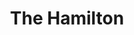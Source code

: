 ---
layout: place
title: "The Hamilton"
permalink: /district-of-columbia/washington/the-hamilton.html
stateAbbr: DC
stateName: District of Columbia
cityName: Washington
seo:
  name: "The Hamilton"
  type: Restaurant
  links: https://www.thehamiltondc.com/
description: "Hip American eatery with late hours, plus plenty of room in a live music space downstairs. The Hamilton serves delicious sushi in Washington, District of Columbia. Try fresh Japanese dishes for a great dining experience. Available for takeout, delivery, lunch, and dinner."
place_id: ChIJ0zjVx5e3t4kRPiQqmswuh9c
photos:
  - name: >-
      places/ChIJ0zjVx5e3t4kRPiQqmswuh9c/photos/AeeoHcK_2RzG4N02E9L6ZPl08oggVTqQ0594RYsH6qFSl5NhGWzwCc4JlHoeW4yu9AU0Cc2t12IGEAly30jFWbgjvS6UOmXNjCktBNh72U2ae809l55pk32sEXxc5kMY2nIBI1vPuJI78GpK9qgKs6e0IQm05XO8fSu00p7qyY5WxWw8UwLqwWYtA8-qCpC8nB9YE_UndG8o4-bFyLjlDb1W2kdpZbY2R9wt_bHzZ0axXZZYxWOFpMBIwiFDIWEv5WwLlbLptYB1NC5NTN9pkm1IO694quaua7XQvMpp4s_FIEFZ7w
    widthPx: 4320
    heightPx: 2880
    authorAttributions:
      - displayName: The Hamilton
        uri: https://maps.google.com/maps/contrib/103036502084943676218
        photoUri: >-
          https://lh3.googleusercontent.com/a-/ALV-UjVO3-F5aO5j5esYcSX4jlP4ihk8-i8e-psdkXz7LpWff__RsJI0=s100-p-k-no-mo
    flagContentUri: >-
      https://www.google.com/local/imagery/report/?cb_client=maps_api_places.places_api&image_key=!1e10!2sAF1QipNexydivJCAR1PVxdJBi_d8ymsIRS0ePaRRWaLV&hl=en-US
    googleMapsUri: >-
      https://www.google.com/maps/place//data=!3m4!1e2!3m2!1sAF1QipNexydivJCAR1PVxdJBi_d8ymsIRS0ePaRRWaLV!2e10!4m2!3m1!1s0x89b7b797c7d538d3:0xd7872ecc9a2a243e
  - name: >-
      places/ChIJ0zjVx5e3t4kRPiQqmswuh9c/photos/AeeoHcKXVGlPNs9uo7VINFQwQ782HnGE5blho5NAKL8tWo50HJiYLdSSjnWk39ygCgdgnajxPCf5Xd4Q1dhW8IjzR5v84Efvl0rnnyDbW0LibRObsZCcdy1fuPtGIlf1WA9TPAS3ZSGmFgFptJlHz3BE5bUEaEOG2bXDUF7iVWCrw6vXLcqeLrKNEWSt-mWFz-fpQGTt9lEw219JOspRRNpoOy6DPd6ttb2DhfBLdODlrPZcYeChsiOjZ37L35tdCz4vZCTDBkJM2v3xOG04t3zrLtfftsewMi_7gavH-JHO42lfSg
    widthPx: 3841
    heightPx: 2561
    authorAttributions:
      - displayName: The Hamilton
        uri: https://maps.google.com/maps/contrib/103036502084943676218
        photoUri: >-
          https://lh3.googleusercontent.com/a-/ALV-UjVO3-F5aO5j5esYcSX4jlP4ihk8-i8e-psdkXz7LpWff__RsJI0=s100-p-k-no-mo
    flagContentUri: >-
      https://www.google.com/local/imagery/report/?cb_client=maps_api_places.places_api&image_key=!1e10!2sAF1QipPNBknx98gB52rrGlTnYYHrRYw0iF7W6DU3nNqw&hl=en-US
    googleMapsUri: >-
      https://www.google.com/maps/place//data=!3m4!1e2!3m2!1sAF1QipPNBknx98gB52rrGlTnYYHrRYw0iF7W6DU3nNqw!2e10!4m2!3m1!1s0x89b7b797c7d538d3:0xd7872ecc9a2a243e
  - name: >-
      places/ChIJ0zjVx5e3t4kRPiQqmswuh9c/photos/AeeoHcLMJGjz9XnqGlv3X0NkCetnTzmpkTvNiIiMo6B_D60vaYLe6YmzpPqOwl01GyeSu3gBqQ8J4m97s99HtthIVVaVMZgwRlojYlc0LYKuoFPf8u1wmB0cgwhFveuGPJEjDOUdmsJIp8b_lemX2_rOTlFlyrA_hZbx_CaFZPmBM9Jb2LZzkOYAXHn5d4MEtGXrd1K8BcmSCmXdsCPPmiuiB1xiXambOpD-zFQ6tcnMCg601sNtIdrarZkaet4BnmWKUDIuYAkGvOVe3uEiYEljrKshx8nV_k2ISVeTNtFwPdcTLP9B2rX_M9mM8odV1wuA5WxjhG6ha7q9LVsbRVvxgNYDHUYgFbqJxQJiq4E3KYLM8OBpi9r-QwVM7uX3g5lmq4CMrEWhqV_lU6ec3dixvFuFX9JPPEQxvr2VYkfIg22mIbHb
    widthPx: 1449
    heightPx: 1067
    authorAttributions:
      - displayName: Dario Mirski
        uri: https://maps.google.com/maps/contrib/105576028219949544272
        photoUri: >-
          https://lh3.googleusercontent.com/a/ACg8ocLmR1GhLP5OvoCaP9UsKAf6y-RNEz6o-cODI17Q2goiWLPKPw=s100-p-k-no-mo
    flagContentUri: >-
      https://www.google.com/local/imagery/report/?cb_client=maps_api_places.places_api&image_key=!1e10!2sCIHM0ogKEICAgMCIzrCbnwE&hl=en-US
    googleMapsUri: >-
      https://www.google.com/maps/place//data=!3m4!1e2!3m2!1sCIHM0ogKEICAgMCIzrCbnwE!2e10!4m2!3m1!1s0x89b7b797c7d538d3:0xd7872ecc9a2a243e
  - name: >-
      places/ChIJ0zjVx5e3t4kRPiQqmswuh9c/photos/AeeoHcILSgKvn0Vy5P8GQuJWfVz7ktV6SGTF3mA57hTes4l5HV9OQr7o-V_NXivzsY5pI1yc0ic07zREEQCizwQ7SIUxBpluQ3XRfGeoJ0rmyzflyQlu_vkAiVH8UIZcY5YDgQ8mrg9uX8CElibUBTcoP2iC56CpaZofjSf5m7unZU2puv1sjNb0m48hYXq-XeNgellLLpQ9nOLpWZrrw-hZhJHaA-Tj05F-8UEVdB7swpT0MTOANYW6X5y5YUoT49QEW3NWWH2QafzYxVnaubsmwNT2mlNRWv-Y9ZcS-YpqB_cfdw
    widthPx: 947
    heightPx: 800
    authorAttributions:
      - displayName: The Hamilton
        uri: https://maps.google.com/maps/contrib/103036502084943676218
        photoUri: >-
          https://lh3.googleusercontent.com/a-/ALV-UjVO3-F5aO5j5esYcSX4jlP4ihk8-i8e-psdkXz7LpWff__RsJI0=s100-p-k-no-mo
    flagContentUri: >-
      https://www.google.com/local/imagery/report/?cb_client=maps_api_places.places_api&image_key=!1e10!2sAF1QipN4-z29R_lAtpCsHkoX_0K_Nsf5lSdySb9pogT3&hl=en-US
    googleMapsUri: >-
      https://www.google.com/maps/place//data=!3m4!1e2!3m2!1sAF1QipN4-z29R_lAtpCsHkoX_0K_Nsf5lSdySb9pogT3!2e10!4m2!3m1!1s0x89b7b797c7d538d3:0xd7872ecc9a2a243e
  - name: >-
      places/ChIJ0zjVx5e3t4kRPiQqmswuh9c/photos/AeeoHcI6ElWTZAxiAuZuFQjBzxg9bOptd9uFhfQY11UGryZ-6D7I-q2DZoINKnnJF7iWUxJInXLsXWhWvah6lCLq3kHVp0B2GrVMbOw1pvk3ZhDHuXQlOwFcDVLdWvDiPqnRAIIhbnRSP5JOoiLgOImpRQm0avLmMmj4T5hI7bxl4Xbn-IJlZuEarE2Rt7MNNDZcMgW85p_xQwr7IcEzvBtO0W3MoiDK41BABFTuKm6MGnxH1gPVuGkBkA43Ayoykv2s7kGnpqelbLW_xKNI3bFeboWgRvTd4bMtr8BmAAa_0fprevwBzd5j3LNAp9nrpTXBZ1btJ12u1T-3QqHQGUm4ReemNC-7D3KLWB8zQAzqWi5stxqGkhnK2dmv7pu8iDUDw8-iac79ymJc6aEa-WwDgV9o4ooR0-LFA-uLPLyI8ULpUTM
    widthPx: 4800
    heightPx: 3600
    authorAttributions:
      - displayName: Kirill Bogoslovskii
        uri: https://maps.google.com/maps/contrib/105387125841654742972
        photoUri: >-
          https://lh3.googleusercontent.com/a-/ALV-UjWsKeZjkaxy2oG4PgantIqqs2HsO9P8dYTv20eL_Y9Shv6vTVw2Rg=s100-p-k-no-mo
    flagContentUri: >-
      https://www.google.com/local/imagery/report/?cb_client=maps_api_places.places_api&image_key=!1e10!2sCIHM0ogKEICAgMCIh5GssQE&hl=en-US
    googleMapsUri: >-
      https://www.google.com/maps/place//data=!3m4!1e2!3m2!1sCIHM0ogKEICAgMCIh5GssQE!2e10!4m2!3m1!1s0x89b7b797c7d538d3:0xd7872ecc9a2a243e
  - name: >-
      places/ChIJ0zjVx5e3t4kRPiQqmswuh9c/photos/AeeoHcIRIU8R6DcrxnCGfSynfiFmjQA7KSTeqZF_ykqtiFi1_M33gST-3ibq2WF5RKsH6vIvpqRUe1Nqk2Ej58T-Y_3m6Z0Z0DaAawZAOoEdpcGK5kZ1-_W7kzjRrtldxRzjoA1gpz2g-Gk8fH1PloN-YVoDBknUP-nba4yrgB_c5uGtGZd5f4G3lLgbmEUd43ZeV8Y0nCfTUplGqWWJ5GCZUcvpRGLxOigqCgRksttK4o3MAQ9l3uynwzcbTxprXxdx1U3fraKLzcU1eeEApY86GwZTG-5doZVz3ixkwDXD_maNzmY5bvgI7b0yalEIpM2jZirmV_AM1BAWGPF9VEXE_OeKulzodIoRQQ5iQ-nkBvI4AjCq6r-qq6-9UaRymshctlNoU_ZXRhqQakGWU-Tdqm3Z7tbjJQFK7mP4785oy-9l2cr0
    widthPx: 4624
    heightPx: 3472
    authorAttributions:
      - displayName: Emma Cobert
        uri: https://maps.google.com/maps/contrib/117567416219630118483
        photoUri: >-
          https://lh3.googleusercontent.com/a-/ALV-UjV0vyg5zDrBLBoE0fErcMhpcz8SJVL2feX3rYuk5G7P7gd8gy3Z=s100-p-k-no-mo
    flagContentUri: >-
      https://www.google.com/local/imagery/report/?cb_client=maps_api_places.places_api&image_key=!1e10!2sCIHM0ogKEICAgICfq5-zowE&hl=en-US
    googleMapsUri: >-
      https://www.google.com/maps/place//data=!3m4!1e2!3m2!1sCIHM0ogKEICAgICfq5-zowE!2e10!4m2!3m1!1s0x89b7b797c7d538d3:0xd7872ecc9a2a243e
  - name: >-
      places/ChIJ0zjVx5e3t4kRPiQqmswuh9c/photos/AeeoHcK5QBSEuJ2DFdNJ-Ni6lQP35Z5Px_Uzh8uM3S7CWopRHBUyjlFvFHaQfde71Ezo5kLrmiV6R0hkxAsmhkGY9JJIvHwbn0KYoVrt77MXuem8D_Jbilevz6IvwGCrlkijSmiZMQR3C86NegIl9cKx7red4wgmMmRJuR0aLF45FyyUlnk4uLi_5Mhg9_L6SlH2G6rjarmwFDWQ6Rot2CspjOJKHadKwS6BQ23IhTId6H8S7G7qPLkZd6w6VoMW7CGaZPrugIgXP7RKi7onIHI-mB2GrYyS5Z8u9qat2T2bvaoPM5iVbI3iEvcDwLOfaRGyVSp6QIMfG8bOT3RdzrjG5ncjef-TMd96u5cQeH22_fU-kCFzirYgfHLJvWy5wW7ALzUSgg4KFM5KmDlb9tRoAn1D5BZI8oU7B_FG9k9-8pKEp9EQ
    widthPx: 3600
    heightPx: 4800
    authorAttributions:
      - displayName: Satish Shikhare
        uri: https://maps.google.com/maps/contrib/108427399698816213863
        photoUri: >-
          https://lh3.googleusercontent.com/a-/ALV-UjXfXDmDpMfuXilMSS8nHhMleGrZ9OAq407iVIoVpT-_M87ZvzbK=s100-p-k-no-mo
    flagContentUri: >-
      https://www.google.com/local/imagery/report/?cb_client=maps_api_places.places_api&image_key=!1e10!2sCIHM0ogKEICAgICvjsO5iAE&hl=en-US
    googleMapsUri: >-
      https://www.google.com/maps/place//data=!3m4!1e2!3m2!1sCIHM0ogKEICAgICvjsO5iAE!2e10!4m2!3m1!1s0x89b7b797c7d538d3:0xd7872ecc9a2a243e
  - name: >-
      places/ChIJ0zjVx5e3t4kRPiQqmswuh9c/photos/AeeoHcKL2YesuWQDlBv3qfRmULaqbafX3OjqFSWFlodUV00YDk75m_mM_7GGGOReb_ISpxiXFJzrluMpAZcfW-cG_fVdr8Gj1MHWwsdBnPKRMxJSCjwQP6vFRDxC2gNj8VGeV56bPqp5HaD0eSsuifjlPeJcm3DheoiWy9wsSdP8V6IjArBok6PzaCb_os-qxDcHb8VhT4aCRKQ3eIo8uT7NLMuWHppidubcjjv_KFulCDHEBxWvT8CuNcDga8JsCXwsURIOg96NotkSkYUXedQtSVvJGLDH6Kx7qxLsxFFNUVsIzQr7YJXOWoTHnd_BU-35oEizBMNssAVzhKZp7OIGy6u_mskTbsC65qVcpqEMz2gzEPWTvYVUXZO01I73I8qie-GBD-XwtdUROnGAlBCeKT8usLWk8BVVOvfYdKXrcXqfxw
    widthPx: 4080
    heightPx: 3072
    authorAttributions:
      - displayName: Sean B
        uri: https://maps.google.com/maps/contrib/118135978568226268136
        photoUri: >-
          https://lh3.googleusercontent.com/a/ACg8ocJ6X7QY7mx3J8WiVgMbptwICzMsZzn-7OF-60bZQPUUEKc3XQ=s100-p-k-no-mo
    flagContentUri: >-
      https://www.google.com/local/imagery/report/?cb_client=maps_api_places.places_api&image_key=!1e10!2sCIHM0ogKEICAgICLp8LcUw&hl=en-US
    googleMapsUri: >-
      https://www.google.com/maps/place//data=!3m4!1e2!3m2!1sCIHM0ogKEICAgICLp8LcUw!2e10!4m2!3m1!1s0x89b7b797c7d538d3:0xd7872ecc9a2a243e
  - name: >-
      places/ChIJ0zjVx5e3t4kRPiQqmswuh9c/photos/AeeoHcKaoxknEvhhg5iKLKgmiSywe3V9XgqrFXo0syCwSORXh_iiOnoN0pmWSt1Z2ZeomdZzeJ_UIy9Idn5faDk8_JGfg2h54J1zRjKbQbln99wiHbYj8mMmMOQTcPSflnj9070m76oJxSu3TiiThZalXyzXhMb4pzvtMrEcFGulJZ3DeHRTjejVuQo9FIx2PY1q8sYNkEglj1p6646AFYcesn4OuRKo5H5_DHjIxgxjo3su3zAk3O2WyBykuJ1UEW2PCPk8WaDNjgkODdOHj2z-8eUxguoBdOY5ylZf2zNzKoZ3GmtfDrXMRiYmVVWTAevu6SpV2WLEAdxkQGQoEq--PZQR6tk1_g2C-rJUTin6Rf9OGIm0qtAX8LcG3DwgPIvPd7MprPOuwGPd5PWo9F7WZfqySea0ukQxoTYnf1K6A_wB5qtU
    widthPx: 3600
    heightPx: 4800
    authorAttributions:
      - displayName: Satish Shikhare
        uri: https://maps.google.com/maps/contrib/108427399698816213863
        photoUri: >-
          https://lh3.googleusercontent.com/a-/ALV-UjXfXDmDpMfuXilMSS8nHhMleGrZ9OAq407iVIoVpT-_M87ZvzbK=s100-p-k-no-mo
    flagContentUri: >-
      https://www.google.com/local/imagery/report/?cb_client=maps_api_places.places_api&image_key=!1e10!2sCIHM0ogKEICAgICvjsO58AE&hl=en-US
    googleMapsUri: >-
      https://www.google.com/maps/place//data=!3m4!1e2!3m2!1sCIHM0ogKEICAgICvjsO58AE!2e10!4m2!3m1!1s0x89b7b797c7d538d3:0xd7872ecc9a2a243e
  - name: >-
      places/ChIJ0zjVx5e3t4kRPiQqmswuh9c/photos/AeeoHcINTC35-SzYID6By9v9J2ANKsmVzVyBhAUU9m7RUMDgJI4cTjGdFcBaMaUVn7Z_PZKS_L5T5wbNUyGhOWRdVR2VgsYbGd7R7twnyIt3DTGEYD_fVrxzp_QzPK6DuazAWvU8-UZds0vURhOheeaw8twcz8OwekDy-K3464q_OgWiMyt0ni_0VRMY9cdbYHLM8HsDz49amq1PQ3v00s1aGYl0L6UHC8thW_dcD4SAHqi5_4ABsD7Q19m88QHG-XfGO6xvvqXOqIJmmYZJ3EUvxjrIiuJKWHTJlZVWaMlKI8KCxvuKH_mu0Igltrkz1tLRI7mt5LMQ7kBuU6Xhq1VrwHQ6YCao2zqvJq0NPAMmyaL7Q6VFNbCV35zfi0PwtGMgBl7lSUBX-PMjqsivO0399_0VujxS0efqx0A-KhHWiP6Yr294
    widthPx: 4000
    heightPx: 3000
    authorAttributions:
      - displayName: Udo Ste
        uri: https://maps.google.com/maps/contrib/105087313931710306129
        photoUri: >-
          https://lh3.googleusercontent.com/a-/ALV-UjWu9b9nUXzTnLmQvjgRwJGVBOtBdVHLlKrb2i2uO4rblp5F93F2=s100-p-k-no-mo
    flagContentUri: >-
      https://www.google.com/local/imagery/report/?cb_client=maps_api_places.places_api&image_key=!1e10!2sCIHM0ogKEICAgIDLwKHypQE&hl=en-US
    googleMapsUri: >-
      https://www.google.com/maps/place//data=!3m4!1e2!3m2!1sCIHM0ogKEICAgIDLwKHypQE!2e10!4m2!3m1!1s0x89b7b797c7d538d3:0xd7872ecc9a2a243e
address: 600 14th St NW, Washington, DC 20005, USA
street: 600 14th St NW
city: Washington
state: DC
zip: '20005'
country: USA
neighborhood: Northwest Washington
latitude: '38.897538'
longitude: '-77.032187'
accessibility_options:
  wheelchairAccessibleEntrance: true
  wheelchairAccessibleRestroom: true
  wheelchairAccessibleSeating: true
business_status: OPERATIONAL
name: The Hamilton
google_maps_links:
  directionsUri: >-
    https://www.google.com/maps/dir//''/data=!4m7!4m6!1m1!4e2!1m2!1m1!1s0x89b7b797c7d538d3:0xd7872ecc9a2a243e!3e0
  placeUri: https://maps.google.com/?cid=15530433296305103934
  writeAReviewUri: >-
    https://www.google.com/maps/place//data=!4m3!3m2!1s0x89b7b797c7d538d3:0xd7872ecc9a2a243e!12e1
  reviewsUri: >-
    https://www.google.com/maps/place//data=!4m4!3m3!1s0x89b7b797c7d538d3:0xd7872ecc9a2a243e!9m1!1b1
  photosUri: >-
    https://www.google.com/maps/place//data=!4m3!3m2!1s0x89b7b797c7d538d3:0xd7872ecc9a2a243e!10e5
primary_type: American Restaurant
opening_hours:
  regular: null
  current: null
secondary_opening_hours:
  regular:
    weekdayDescriptions: null
    type: null
  current:
    weekdayDescriptions: null
    type: null
phone: (202) 787-1000
price_level: PRICE_LEVEL_MODERATE
price_range: null
rating: '4.5'
rating_count: 9062
website: https://www.thehamiltondc.com/
reviews:
  - name: >-
      places/ChIJ0zjVx5e3t4kRPiQqmswuh9c/reviews/ChdDSUhNMG9nS0VJQ0FnTUNJMHNmUXVRRRAB
    relativePublishTimeDescription: a week ago
    rating: 5
    text:
      text: >-
        Perfect Simplicity: A Return to The Hamilton


        As DC residents, my wife and I have come to appreciate restaurants that
        blend quality, atmosphere, and consistency. Our recent dinner at The
        Hamilton, a repeat visit during the vibrant Cherry Blossom season, once
        again confirmed its place among the city’s most satisfying dining
        experiences. “Perfect Simplicity” best describes our evening—not because
        the dishes were simple in execution, but because everything felt
        effortlessly right.


        🌸 The Cherry Blossom Glow: Atmosphere & Service

        With DC in full bloom and visitors flowing in from across the country
        and abroad, The Hamilton was lively and energetic. The space was
        bustling but never chaotic, and the service stood out—attentive,
        polished, and unhurried, allowing us to fully enjoy each course in
        comfort.


        🍜 Starter: Miso Soup

        I began with the Miso Soup, which turned out to be a quiet revelation.
        The broth was velvety and savory, its umami notes deepened by shiitake
        mushrooms sliced to perfection, silky tofu, scallions, and the subtle
        marine touch of seaweed. This was a dish in harmony—elegant, balanced,
        and deeply satisfying.


        🧀 Shared Starter: Grayson Cheese Plate

        We shared the Grayson cheese, part of the American Farmhouse Cheese
        selection, and it delivered a beautiful range of flavors and textures.
        The semi-soft, aromatic cow’s milk cheese was accompanied by pickled red
        onions with a delightful crunch, tangy and vibrant. The cranberry walnut
        bread was both chewy and fragrant, and the two accompanying spreads
        added complexity—one fig-forward and sweet, the other earthy and savory.
        It was a starter that invited slow bites and long conversation.


        🍝 Main: Classic Meatballs & Pomodoro

        I followed with the Classic Meatballs & Pomodoro—an unfussy but
        comforting dish done impeccably well. The meatballs were tender and
        well-seasoned, nestled in a bright and savory pomodoro sauce, with a
        base of Parmesan polenta that was creamy, rich, and wonderfully
        textured. It felt like something straight out of a rustic Italian
        kitchen.


        🥪 Her Main: Roasted Turkey Sandwich

        My wife enjoyed the Roasted Turkey Sandwich, built on everything
        ciabatta and layered with pimento cheese, bacon, lettuce, tomato, and
        scallion aioli. She noted the turkey’s shaved texture, which gave the
        sandwich a light yet satisfying mouthfeel. The flavors were vibrant and
        well-integrated, especially the subtle heat of the pimento cheese and
        the crisp, smoky bacon. Served with golden, perfectly crisped fries, it
        was hearty and delightful.


        🍷 A Place We’ll Keep Coming Back To

        While we are still getting to know DC’s full culinary landscape, The
        Hamilton has quickly become a favorite—a spot that balances
        crowd-pleasing versatility with thoughtful execution. The space is
        elegant yet relaxed, the menu broad but curated, and the service
        consistently warm and professional.


        Whether it’s a simple bowl of soup or a full entrée, The Hamilton
        doesn’t overreach—it delivers with confidence and care, and that makes
        it one of the most dependable and rewarding dining options in downtown
        DC.


        Rating: 5/5

        Standouts: Miso Soup, Grayson Cheese Plate, Classic Meatballs

        Vibe: Warm, lively, welcoming—great for both locals and visitors

        Would we return? Absolutely. Again and again.

        Prior Visit:

        We stopped a week ago in for an early dinner at The Hamilton in DC and
        had a wonderful experience. I went with the Cobb salad, and my wife had
        Evan’s Chicken — both were delicious and beautifully prepared. The
        atmosphere struck the perfect balance: stylish and energetic, yet still
        warm and welcoming. It felt very DC, in the best possible way. The staff
        was friendly and attentive, making the whole experience even more
        enjoyable. We’ll definitely be back, we we have done recently before
        this visit. Definitively we are becoming regular customers
      languageCode: en
    originalText:
      text: >-
        Perfect Simplicity: A Return to The Hamilton


        As DC residents, my wife and I have come to appreciate restaurants that
        blend quality, atmosphere, and consistency. Our recent dinner at The
        Hamilton, a repeat visit during the vibrant Cherry Blossom season, once
        again confirmed its place among the city’s most satisfying dining
        experiences. “Perfect Simplicity” best describes our evening—not because
        the dishes were simple in execution, but because everything felt
        effortlessly right.


        🌸 The Cherry Blossom Glow: Atmosphere & Service

        With DC in full bloom and visitors flowing in from across the country
        and abroad, The Hamilton was lively and energetic. The space was
        bustling but never chaotic, and the service stood out—attentive,
        polished, and unhurried, allowing us to fully enjoy each course in
        comfort.


        🍜 Starter: Miso Soup

        I began with the Miso Soup, which turned out to be a quiet revelation.
        The broth was velvety and savory, its umami notes deepened by shiitake
        mushrooms sliced to perfection, silky tofu, scallions, and the subtle
        marine touch of seaweed. This was a dish in harmony—elegant, balanced,
        and deeply satisfying.


        🧀 Shared Starter: Grayson Cheese Plate

        We shared the Grayson cheese, part of the American Farmhouse Cheese
        selection, and it delivered a beautiful range of flavors and textures.
        The semi-soft, aromatic cow’s milk cheese was accompanied by pickled red
        onions with a delightful crunch, tangy and vibrant. The cranberry walnut
        bread was both chewy and fragrant, and the two accompanying spreads
        added complexity—one fig-forward and sweet, the other earthy and savory.
        It was a starter that invited slow bites and long conversation.


        🍝 Main: Classic Meatballs & Pomodoro

        I followed with the Classic Meatballs & Pomodoro—an unfussy but
        comforting dish done impeccably well. The meatballs were tender and
        well-seasoned, nestled in a bright and savory pomodoro sauce, with a
        base of Parmesan polenta that was creamy, rich, and wonderfully
        textured. It felt like something straight out of a rustic Italian
        kitchen.


        🥪 Her Main: Roasted Turkey Sandwich

        My wife enjoyed the Roasted Turkey Sandwich, built on everything
        ciabatta and layered with pimento cheese, bacon, lettuce, tomato, and
        scallion aioli. She noted the turkey’s shaved texture, which gave the
        sandwich a light yet satisfying mouthfeel. The flavors were vibrant and
        well-integrated, especially the subtle heat of the pimento cheese and
        the crisp, smoky bacon. Served with golden, perfectly crisped fries, it
        was hearty and delightful.


        🍷 A Place We’ll Keep Coming Back To

        While we are still getting to know DC’s full culinary landscape, The
        Hamilton has quickly become a favorite—a spot that balances
        crowd-pleasing versatility with thoughtful execution. The space is
        elegant yet relaxed, the menu broad but curated, and the service
        consistently warm and professional.


        Whether it’s a simple bowl of soup or a full entrée, The Hamilton
        doesn’t overreach—it delivers with confidence and care, and that makes
        it one of the most dependable and rewarding dining options in downtown
        DC.


        Rating: 5/5

        Standouts: Miso Soup, Grayson Cheese Plate, Classic Meatballs

        Vibe: Warm, lively, welcoming—great for both locals and visitors

        Would we return? Absolutely. Again and again.

        Prior Visit:

        We stopped a week ago in for an early dinner at The Hamilton in DC and
        had a wonderful experience. I went with the Cobb salad, and my wife had
        Evan’s Chicken — both were delicious and beautifully prepared. The
        atmosphere struck the perfect balance: stylish and energetic, yet still
        warm and welcoming. It felt very DC, in the best possible way. The staff
        was friendly and attentive, making the whole experience even more
        enjoyable. We’ll definitely be back, we we have done recently before
        this visit. Definitively we are becoming regular customers
      languageCode: en
    authorAttribution:
      displayName: Dario Mirski
      uri: https://www.google.com/maps/contrib/105576028219949544272/reviews
      photoUri: >-
        https://lh3.googleusercontent.com/a/ACg8ocLmR1GhLP5OvoCaP9UsKAf6y-RNEz6o-cODI17Q2goiWLPKPw=s128-c0x00000000-cc-rp-mo-ba3
    publishTime: '2025-04-01T23:44:37.135622Z'
    flagContentUri: >-
      https://www.google.com/local/review/rap/report?postId=ChdDSUhNMG9nS0VJQ0FnTUNJMHNmUXVRRRAB&d=17924085&t=1
    googleMapsUri: >-
      https://www.google.com/maps/reviews/data=!4m6!14m5!1m4!2m3!1sChdDSUhNMG9nS0VJQ0FnTUNJMHNmUXVRRRAB!2m1!1s0x89b7b797c7d538d3:0xd7872ecc9a2a243e
  - name: >-
      places/ChIJ0zjVx5e3t4kRPiQqmswuh9c/reviews/ChdDSUhNMG9nS0VJQ0FnTUN3NmVPSTJnRRAB
    relativePublishTimeDescription: 3 weeks ago
    rating: 4
    text:
      text: >-
        Last week, a friend and I visited The Hamilton for Happy Hour. While it
        wasn't my friend's first time there, it was my first experience dining
        at the restaurant. The place is quite large, featuring several different
        seating areas. We chose a table towards the back, which was nice since
        the front area was packed.


        Initially, Kate was our server, and she was fantastic—very attentive and
        helpful in assisting us with our roll selections. Once Kate's shift
        ended, we were served by Erin. Erin was pleasant, but she wasn't as
        attentive as Kate had been.


        We ordered a variety of sushi rolls, and I also tried the cream of crab
        soup. The soup arrived first. It had a good flavor, but I found it a bit
        bland for my taste; however, it was full of crab, which I really
        enjoyed. The sushi rolls were decent, but I've definitely had better
        before. Each of us ordered three rolls: my friend had the Tsunami,
        Crunchy Tuna, and Rainbow rolls, while I chose the Caterpillar,
        Firecracker, and King Toro rolls. Our favorites were the Rainbow and
        King Toro rolls.


        If you're unsure about what to eat, The Hamilton offers a wide selection
        of options to choose from.
      languageCode: en
    originalText:
      text: >-
        Last week, a friend and I visited The Hamilton for Happy Hour. While it
        wasn't my friend's first time there, it was my first experience dining
        at the restaurant. The place is quite large, featuring several different
        seating areas. We chose a table towards the back, which was nice since
        the front area was packed.


        Initially, Kate was our server, and she was fantastic—very attentive and
        helpful in assisting us with our roll selections. Once Kate's shift
        ended, we were served by Erin. Erin was pleasant, but she wasn't as
        attentive as Kate had been.


        We ordered a variety of sushi rolls, and I also tried the cream of crab
        soup. The soup arrived first. It had a good flavor, but I found it a bit
        bland for my taste; however, it was full of crab, which I really
        enjoyed. The sushi rolls were decent, but I've definitely had better
        before. Each of us ordered three rolls: my friend had the Tsunami,
        Crunchy Tuna, and Rainbow rolls, while I chose the Caterpillar,
        Firecracker, and King Toro rolls. Our favorites were the Rainbow and
        King Toro rolls.


        If you're unsure about what to eat, The Hamilton offers a wide selection
        of options to choose from.
      languageCode: en
    authorAttribution:
      displayName: Carmen Hall
      uri: https://www.google.com/maps/contrib/106747537221789362099/reviews
      photoUri: >-
        https://lh3.googleusercontent.com/a-/ALV-UjU0fyPzV6YVmo6szTygS5JzqDClwph4sBgY0vJIBy95FzBbBTQ=s128-c0x00000000-cc-rp-mo-ba4
    publishTime: '2025-03-19T19:10:20.781985Z'
    flagContentUri: >-
      https://www.google.com/local/review/rap/report?postId=ChdDSUhNMG9nS0VJQ0FnTUN3NmVPSTJnRRAB&d=17924085&t=1
    googleMapsUri: >-
      https://www.google.com/maps/reviews/data=!4m6!14m5!1m4!2m3!1sChdDSUhNMG9nS0VJQ0FnTUN3NmVPSTJnRRAB!2m1!1s0x89b7b797c7d538d3:0xd7872ecc9a2a243e
  - name: >-
      places/ChIJ0zjVx5e3t4kRPiQqmswuh9c/reviews/ChZDSUhNMG9nS0VJQ0FnTUNnMXZmVURBEAE
    relativePublishTimeDescription: a month ago
    rating: 5
    text:
      text: >-
        I had an excellent experience at The Hamilton! The food was
        outstanding—fresh, flavorful, and beautifully presented. The service was
        just as impressive, with attentive and friendly staff making sure
        everything was perfect.


        The restaurant itself is spotless, well-maintained, and has a welcoming
        atmosphere. It’s a great spot for any occasion—whether you're here for a
        business meeting, a romantic dinner, or just a nice meal with friends
        and family.


        The prices are very reasonable for the quality and experience you get. I
        highly recommend The Hamilton to anyone looking for a top-tier dining
        experience.
      languageCode: en
    originalText:
      text: >-
        I had an excellent experience at The Hamilton! The food was
        outstanding—fresh, flavorful, and beautifully presented. The service was
        just as impressive, with attentive and friendly staff making sure
        everything was perfect.


        The restaurant itself is spotless, well-maintained, and has a welcoming
        atmosphere. It’s a great spot for any occasion—whether you're here for a
        business meeting, a romantic dinner, or just a nice meal with friends
        and family.


        The prices are very reasonable for the quality and experience you get. I
        highly recommend The Hamilton to anyone looking for a top-tier dining
        experience.
      languageCode: en
    authorAttribution:
      displayName: Franklin Duharte
      uri: https://www.google.com/maps/contrib/109447006042371123104/reviews
      photoUri: >-
        https://lh3.googleusercontent.com/a/ACg8ocLrrnomVsdmabwxR6x6xKh5SZhvROARLfdigTwMklWxmMM3yg=s128-c0x00000000-cc-rp-mo-ba5
    publishTime: '2025-02-17T01:41:25.574738Z'
    flagContentUri: >-
      https://www.google.com/local/review/rap/report?postId=ChZDSUhNMG9nS0VJQ0FnTUNnMXZmVURBEAE&d=17924085&t=1
    googleMapsUri: >-
      https://www.google.com/maps/reviews/data=!4m6!14m5!1m4!2m3!1sChZDSUhNMG9nS0VJQ0FnTUNnMXZmVURBEAE!2m1!1s0x89b7b797c7d538d3:0xd7872ecc9a2a243e
  - name: >-
      places/ChIJ0zjVx5e3t4kRPiQqmswuh9c/reviews/ChdDSUhNMG9nS0VJQ0FnTUNna3ZhYW5BRRAB
    relativePublishTimeDescription: a month ago
    rating: 5
    text:
      text: >-
        My partner and I went for Valentine's day and had the best time! The
        restaurant is beautiful and actually enormous with multiple dining rooms
        and bar areas. Everything we ate was delicious and the cocktails were
        good too. Will definitely come back to try the sushi!
      languageCode: en
    originalText:
      text: >-
        My partner and I went for Valentine's day and had the best time! The
        restaurant is beautiful and actually enormous with multiple dining rooms
        and bar areas. Everything we ate was delicious and the cocktails were
        good too. Will definitely come back to try the sushi!
      languageCode: en
    authorAttribution:
      displayName: Sarah Skordas
      uri: https://www.google.com/maps/contrib/101041492001422672430/reviews
      photoUri: >-
        https://lh3.googleusercontent.com/a-/ALV-UjXL3YXg8QakPvdMjPjaw9AoGIg2GVf84ltp-uOaz7kaK_smJKCIWA=s128-c0x00000000-cc-rp-mo-ba3
    publishTime: '2025-02-15T13:54:42.073196Z'
    flagContentUri: >-
      https://www.google.com/local/review/rap/report?postId=ChdDSUhNMG9nS0VJQ0FnTUNna3ZhYW5BRRAB&d=17924085&t=1
    googleMapsUri: >-
      https://www.google.com/maps/reviews/data=!4m6!14m5!1m4!2m3!1sChdDSUhNMG9nS0VJQ0FnTUNna3ZhYW5BRRAB!2m1!1s0x89b7b797c7d538d3:0xd7872ecc9a2a243e
  - name: >-
      places/ChIJ0zjVx5e3t4kRPiQqmswuh9c/reviews/ChZDSUhNMG9nS0VJQ0FnTUNJN0lISllnEAE
    relativePublishTimeDescription: a week ago
    rating: 5
    text:
      text: >-
        Look up and around at the architecture and paintings. They are very
        interesting. The bread basket was good. The branzino with no head was
        excellent! The brussel sprouts were cooked to perfection with great
        seasoning too. The truffle fries were good too! Service was excellent
        too. Two bars too. Lots of space. Book reservation on open table too.
        Packed restaurant due to cherry blossoms 🌸
      languageCode: en
    originalText:
      text: >-
        Look up and around at the architecture and paintings. They are very
        interesting. The bread basket was good. The branzino with no head was
        excellent! The brussel sprouts were cooked to perfection with great
        seasoning too. The truffle fries were good too! Service was excellent
        too. Two bars too. Lots of space. Book reservation on open table too.
        Packed restaurant due to cherry blossoms 🌸
      languageCode: en
    authorAttribution:
      displayName: C Hill
      uri: https://www.google.com/maps/contrib/106920877225653075049/reviews
      photoUri: >-
        https://lh3.googleusercontent.com/a-/ALV-UjVrhABrw0GjoxbQAq2WgYU1cup53w2kliw8al787cqhemCw20gB=s128-c0x00000000-cc-rp-mo-ba6
    publishTime: '2025-03-31T02:48:39.736133Z'
    flagContentUri: >-
      https://www.google.com/local/review/rap/report?postId=ChZDSUhNMG9nS0VJQ0FnTUNJN0lISllnEAE&d=17924085&t=1
    googleMapsUri: >-
      https://www.google.com/maps/reviews/data=!4m6!14m5!1m4!2m3!1sChZDSUhNMG9nS0VJQ0FnTUNJN0lISllnEAE!2m1!1s0x89b7b797c7d538d3:0xd7872ecc9a2a243e
parking_options:
  freeParkingLot: false
  paidParkingLot: true
  paidStreetParking: true
payment_options:
  acceptsCreditCards: true
  acceptsDebitCards: true
  acceptsCashOnly: false
  acceptsNfc: true
allow_dogs: null
curbside_pickup: true
delivery: true
dine_in: true
good_for_children: true
good_for_groups: true
good_for_sports: false
live_music: true
menu_for_children: true
outdoor_seating: true
reservable: true
restroom: true
serves_beer: true
serves_breakfast: true
serves_brunch: true
serves_cocktails: true
serves_coffee: true
serves_dinner: true
serves_dessert: true
serves_lunch: true
serves_vegetarian_food: true
serves_wine: true
takeout: true
summary: >-
  Hip American eatery with late hours, plus plenty of room in a live music space
  downstairs.

---